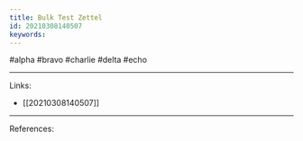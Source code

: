 ```yaml
---
title: Bulk Test Zettel
id: 20210308140507
keywords:
---
```

#alpha #bravo #charlie #delta #echo

---
Links:

- [[20210308140507]]

---
References:
